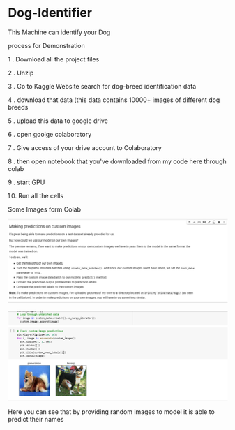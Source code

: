 # Dog-Identifier
This Machine can identify your Dog

process for Demonstration

1 . Download all the project files 

2 . Unzip 

3 . Go to Kaggle Website search for dog-breed identification data

4 . download that data (this data contains 10000+ images of different dog breeds

5 . upload this data to google drive

6 . open goolge colaboratory 

7 . Give access of your drive account to Colaboratory

8 . then open notebook that you've downloaded from my code here through colab

9 . start GPU 

10. Run all the cells




Some Images form Colab


![](9.png)

![](8.png)

  Here you can see that by providing random images to model it is able to predict their names

